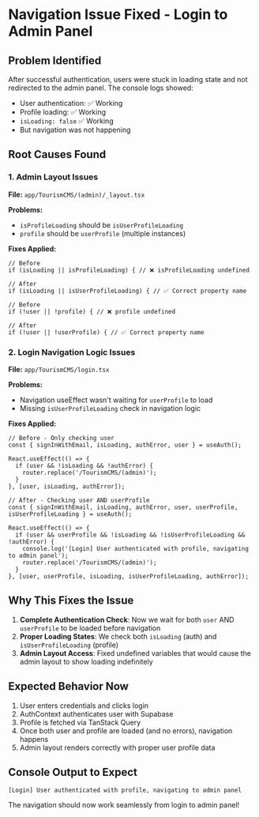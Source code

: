 # Navigation Issue Fixed - Login to Admin Panel

## Problem Identified
After successful authentication, users were stuck in loading state and not redirected to the admin panel. The console logs showed:
- User authentication: ✅ Working
- Profile loading: ✅ Working  
- `isLoading: false` ✅ Working
- But navigation was not happening

## Root Causes Found

### 1. Admin Layout Issues
**File:** `app/TourismCMS/(admin)/_layout.tsx`

**Problems:**
- `isProfileLoading` should be `isUserProfileLoading`
- `profile` should be `userProfile` (multiple instances)

**Fixes Applied:**
```tsx
// Before
if (isLoading || isProfileLoading) { // ❌ isProfileLoading undefined

// After  
if (isLoading || isUserProfileLoading) { // ✅ Correct property name

// Before
if (!user || !profile) { // ❌ profile undefined

// After
if (!user || !userProfile) { // ✅ Correct property name
```

### 2. Login Navigation Logic Issues
**File:** `app/TourismCMS/login.tsx`

**Problems:**
- Navigation useEffect wasn't waiting for `userProfile` to load
- Missing `isUserProfileLoading` check in navigation logic

**Fixes Applied:**
```tsx
// Before - Only checking user
const { signInWithEmail, isLoading, authError, user } = useAuth();

React.useEffect(() => {
  if (user && !isLoading && !authError) {
    router.replace('/TourismCMS/(admin)');
  }
}, [user, isLoading, authError]);

// After - Checking user AND userProfile
const { signInWithEmail, isLoading, authError, user, userProfile, isUserProfileLoading } = useAuth();

React.useEffect(() => {
  if (user && userProfile && !isLoading && !isUserProfileLoading && !authError) {
    console.log('[Login] User authenticated with profile, navigating to admin panel');
    router.replace('/TourismCMS/(admin)');
  }
}, [user, userProfile, isLoading, isUserProfileLoading, authError]);
```

## Why This Fixes the Issue

1. **Complete Authentication Check**: Now we wait for both `user` AND `userProfile` to be loaded before navigation
2. **Proper Loading States**: We check both `isLoading` (auth) and `isUserProfileLoading` (profile) 
3. **Admin Layout Access**: Fixed undefined variables that would cause the admin layout to show loading indefinitely

## Expected Behavior Now

1. User enters credentials and clicks login
2. AuthContext authenticates user with Supabase
3. Profile is fetched via TanStack Query
4. Once both user and profile are loaded (and no errors), navigation happens
5. Admin layout renders correctly with proper user profile data

## Console Output to Expect
```
[Login] User authenticated with profile, navigating to admin panel
```

The navigation should now work seamlessly from login to admin panel!
